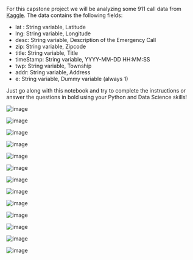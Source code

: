 For this capstone project we will be analyzing some 911 call data from [Kaggle](https://www.kaggle.com/mchirico/montcoalert). The data contains the following fields:

* lat : String variable, Latitude
* lng: String variable, Longitude
* desc: String variable, Description of the Emergency Call
* zip: String variable, Zipcode
* title: String variable, Title
* timeStamp: String variable, YYYY-MM-DD HH:MM:SS
* twp: String variable, Township
* addr: String variable, Address
* e: String variable, Dummy variable (always 1)

Just go along with this notebook and try to complete the instructions or answer the questions in bold using your Python and Data Science skills!

![image](https://github.com/SiddheshDaphane/911-Call-Data-Analysis-Project/assets/105710898/e0e3c19b-8465-40e0-a2d8-ea69a15acb6d)

![image](https://github.com/SiddheshDaphane/911-Call-Data-Analysis-Project/assets/105710898/a300e779-42f1-4985-8c5b-9204e5c800c4)

![image](https://github.com/SiddheshDaphane/911-Call-Data-Analysis-Project/assets/105710898/b9b4cce1-14fe-4164-b280-1a89025276f8)

![image](https://github.com/SiddheshDaphane/911-Call-Data-Analysis-Project/assets/105710898/c51519e8-45fd-4ed2-934f-088ff271bcc9)

![image](https://github.com/SiddheshDaphane/911-Call-Data-Analysis-Project/assets/105710898/50591563-9904-42d7-8274-9ceeff5babaf)

![image](https://github.com/SiddheshDaphane/911-Call-Data-Analysis-Project/assets/105710898/80b0547d-d0b7-40cb-ae82-e045bcd3a544)

![image](https://github.com/SiddheshDaphane/911-Call-Data-Analysis-Project/assets/105710898/3c0ea7d7-ed07-45c4-9c01-6801dd798f75)

![image](https://github.com/SiddheshDaphane/911-Call-Data-Analysis-Project/assets/105710898/af4e03b1-2f0e-444e-932e-c9af4ada4450)

![image](https://github.com/SiddheshDaphane/911-Call-Data-Analysis-Project/assets/105710898/ad9c09d4-a67d-4052-a920-d9d48372a2aa)

![image](https://github.com/SiddheshDaphane/911-Call-Data-Analysis-Project/assets/105710898/25d67bc6-3bd8-4934-bc2d-dfcad06ccbd6)

![image](https://github.com/SiddheshDaphane/911-Call-Data-Analysis-Project/assets/105710898/53047696-a586-4a20-82da-c2ac18d07956)

![image](https://github.com/SiddheshDaphane/911-Call-Data-Analysis-Project/assets/105710898/17097db2-0779-44c6-8f47-b24097f2206b)

![image](https://github.com/SiddheshDaphane/911-Call-Data-Analysis-Project/assets/105710898/43b53e97-de3e-491d-92df-d87782cf7a74)
























